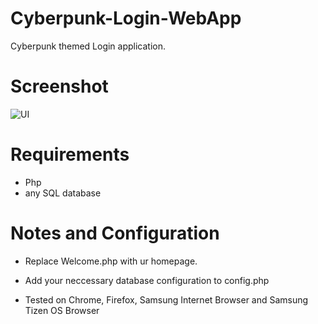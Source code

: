 # Cyberpunk-Login-WebApp
Cyberpunk themed Login application. 

# Screenshot
![UI](https://i.postimg.cc/WbFj6fky/cyberpunk.png)

# Requirements
- Php
- any SQL database

# Notes and Configuration
- Replace Welcome.php with ur homepage.
- Add your neccessary database configuration to config.php

- Tested on Chrome, Firefox, Samsung Internet Browser and Samsung Tizen OS Browser

